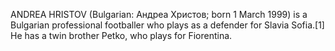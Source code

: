 ANDREA HRISTOV (Bulgarian: Андреа Христов; born 1 March 1999) is a Bulgarian professional footballer who plays as a defender for Slavia Sofia.[1] He has a twin brother Petko, who plays for Fiorentina.
